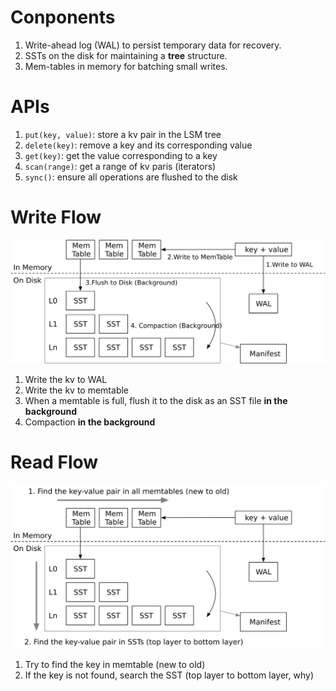 # Conponents

1. Write-ahead log (WAL) to persist temporary data for recovery.
2. SSTs on the disk for maintaining a **tree** structure.
3. Mem-tables in memory for batching small writes.

# APIs

1. `put(key, value)`: store a kv pair in the LSM tree
2. `delete(key)`: remove a key and its corresponding value
3. `get(key)`: get the value corresponding to a key
4. `scan(range)`: get a range of kv paris (iterators)
5. `sync()`: ensure all operations are flushed to the disk

# Write Flow

![diagram](https://github.com/SteveLauC/pic/blob/main/lsmt-write-flow.jpeg)

1. Write the kv to WAL
2. Write the kv to memtable
3. When a memtable is full, flush it to the disk as an SST file **in the 
   background**
4. Compaction **in the background**

# Read Flow

![diagram](https://github.com/SteveLauC/pic/blob/main/lsmt-read-flow.jpeg)

1. Try to find the key in memtable (new to old)
2. If the key is not found, search the SST (top layer to bottom layer, why)
